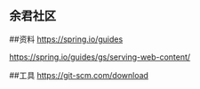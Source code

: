 ## 余君社区
##资料
https://spring.io/guides

https://spring.io/guides/gs/serving-web-content/

##工具
https://git-scm.com/download
